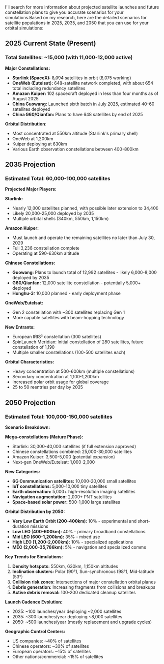 I'll search for more information about projected satellite launches and future constellation plans to give you accurate scenarios for your simulations.Based on my research, here are the detailed scenarios for satellite populations in 2025, 2035, and 2050 that you can use for your orbital simulations:

## **2025 Current State (Present)**

### Total Satellites: ~15,000 (with 11,000-12,000 active)

**Major Constellations:**
- **Starlink (SpaceX):** 8,094 satellites in orbit (8,075 working)
- **OneWeb (Eutelsat):** 648-satellite network completed, with about 654 total including redundancy satellites
- **Amazon Kuiper:** 102 spacecraft deployed in less than four months as of August 2025
- **China Guowang:** Launched sixth batch in July 2025, estimated 40-60 satellites deployed
- **China G60/Qianfan:** Plans to have 648 satellites by end of 2025

**Orbital Distribution:**
- Most concentrated at 550km altitude (Starlink's primary shell)
- OneWeb at 1,200km
- Kuiper deploying at 630km
- Various Earth observation constellations between 400-800km

## **2035 Projection**

### Estimated Total: 60,000-100,000 satellites

**Projected Major Players:**

**Starlink:**
- Nearly 12,000 satellites planned, with possible later extension to 34,400
- Likely 20,000-25,000 deployed by 2035
- Multiple orbital shells (340km, 550km, 1,150km)

**Amazon Kuiper:**
- Must launch and operate the remaining satellites no later than July 30, 2029
- Full 3,236 constellation complete
- Operating at 590-630km altitude

**Chinese Constellations:**
- **Guowang:** Plans to launch total of 12,992 satellites - likely 6,000-8,000 deployed by 2035
- **G60/Qianfan:** 12,000 satellite constellation - potentially 5,000+ deployed
- **Honghu-3:** 10,000 planned - early deployment phase

**OneWeb/Eutelsat:**
- Gen 2 constellation with ~300 satellites replacing Gen 1
- More capable satellites with beam-hopping technology

**New Entrants:**
- European IRIS² constellation (300 satellites)
- SpinLaunch Meridian: Initial constellation of 280 satellites, future constellation of 1,190
- Multiple smaller constellations (100-500 satellites each)

**Orbital Characteristics:**
- Heavy concentration at 500-600km (multiple constellations)
- Secondary concentration at 1,100-1,200km
- Increased polar orbit usage for global coverage
- 25 to 50 reentries per day by 2035

## **2050 Projection**

### Estimated Total: 100,000-150,000 satellites

**Scenario Breakdown:**

**Mega-constellations (Mature Phase):**
- Starlink: 30,000-40,000 satellites (if full extension approved)
- Chinese constellations combined: 25,000-30,000 satellites
- Amazon Kuiper: 3,500-5,000 (potential expansion)
- Next-gen OneWeb/Eutelsat: 1,000-2,000

**New Categories:**
- **6G Communication satellites:** 10,000-20,000 small satellites
- **IoT constellations:** 5,000-10,000 tiny satellites
- **Earth observation:** 5,000+ high-resolution imaging satellites
- **Navigation augmentation:** 2,000+ PNT satellites
- **Space-based solar power:** 500-1,000 large satellites

**Orbital Distribution by 2050:**
- **Very Low Earth Orbit (200-400km):** 10% - experimental and short-duration missions
- **Low LEO (400-600km):** 40% - primary broadband constellations
- **Mid LEO (600-1,200km):** 35% - mixed use
- **High LEO (1,200-2,000km):** 10% - specialized applications
- **MEO (2,000-35,786km):** 5% - navigation and specialized comms

**Key Trends for Simulations:**
1. **Density hotspots:** 550km, 630km, 1,150km altitudes
2. **Inclination clusters:** Polar (90°), Sun-synchronous (98°), Mid-latitude (53°)
3. **Collision risk zones:** Intersections of major constellation orbital planes
4. **Debris generation:** Increasing fragments from collisions and breakups
5. **Active debris removal:** 100-200 dedicated cleanup satellites

**Launch Cadence Evolution:**
- 2025: ~100 launches/year deploying ~2,000 satellites
- 2035: ~300 launches/year deploying ~8,000 satellites
- 2050: ~500 launches/year (mostly replacement and upgrade cycles)

**Geographic Control Centers:**
- US companies: ~40% of satellites
- Chinese operators: ~30% of satellites
- European operators: ~15% of satellites
- Other nations/commercial: ~15% of satellites